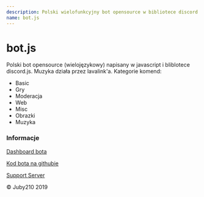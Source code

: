 ```yaml
---
description: Polski wielofunkcyjny bot opensource w bibliotece discord.js
name: bot.js
---
```


# bot.js
Polski bot opensource (wielojęzykowy) napisany w javascript i bliblotece discord.js. Muzyka działa przez lavalink'a. Kategorie komend:
- Basic
- Gry
- Moderacja
- Web
- Misc
- Obrazki
- Muzyka

### Informacje
<a href="https://botjs.juby.cf" target="_blank">Dashboard bota</a>

<a href="https://github.com/juby210-PL/bot.js" target="_blank">Kod bota na githubie</a>

<a href="https://discord.gg/6bfpCCt" target="_blank">Support Server</a>

&copy; Juby210 2019
